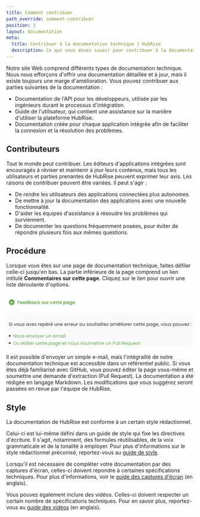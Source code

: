 ```yaml
---
title: Comment contribuer
path_override: comment-contribuer
position: 1
layout: documentation
meta:
  title: Contribuer à la documentation technique | HubRise
  description: Ce que vous devez savoir pour contribuer à la documentation technique de HubRise afin de l'améliorer ou de la mettre à jour.
---
```


Notre site Web comprend différents types de documentation technique. Nous nous efforçons d'offrir une documentation détaillée et à jour, mais il existe toujours une marge d'amélioration. Vous pouvez contribuer aux parties suivantes de la documentation :

- Documentation de l'API pour les développeurs, utilisée par les ingénieurs durant le processus d'intégration.
- Guide de l'utilisateur, qui contient une assistance sur la manière d'utiliser la plateforme HubRise.
- Documentation créée pour chaque application intégrée afin de faciliter la connexion et la résolution des problèmes.

## Contributeurs

Tout le monde peut contribuer. Les éditeurs d'applications intégrées sont encouragés à réviser et maintenir à jour leurs contenus, mais tous les utilisateurs et parties prenantes de HubRise peuvent exprimer leur avis. Les raisons de contribuer peuvent être variées. Il peut s'agir :

- De rendre les utilisateurs des applications connectées plus autonomes.
- De mettre à jour la documentation des applications avec une nouvelle fonctionnalité.
- D'aider les équipes d'assistance à résoudre les problèmes qui surviennent.
- De documenter les questions fréquemment posées, pour éviter de répondre plusieurs fois aux mêmes questions.

## Procédure

Lorsque vous êtes sur une page de documentation technique, faites défiler celle-ci jusqu'en bas. La partie inférieure de la page comprend un lien intitulé **Commentaires sur cette page**. Cliquez sur le lien pour ouvrir une liste déroulante d'options.

![Lien de commentaires en bas de la page](./images/007-feedback-dropdown-list.png)

Il est possible d'envoyer un simple e-mail, mais l'intégralité de notre documentation technique est accessible dans un référentiel public. Si vous êtes déjà familiarisé avec GitHub, vous pouvez éditer la page vous-même et soumettre une demande d'extraction (Pull Request). La documentation a été rédigée en langage Markdown. Les modifications que vous suggérez seront passées en revue par l'équipe de HubRise.

## Style

La documentation de HubRise est conforme à un certain style rédactionnel.

Celui-ci est lui-même défini dans un guide de style qui fixe les directives d'écriture. Il s'agit, notamment, des formules réutilisables, de la voix grammaticale et de la tonalité à employer. Pour plus d'informations sur le style rédactionnel préconisé, reportez-vous au [guide de style](/contributing/guide-de-style).

Lorsqu'il est nécessaire de compléter votre documentation par des captures d'écran, celles-ci doivent répondre à certaines spécifications techniques. Pour plus d'informations, voir le [guide des captures d'écran](/contributing/screenshots-guide) (en anglais).

Vous pouvez également inclure des vidéos. Celles-ci doivent respecter un certain nombre de spécifications techniques. Pour en savoir plus, reportez-vous au [guide des vidéos](/contributing/video-guide) (en anglais).
